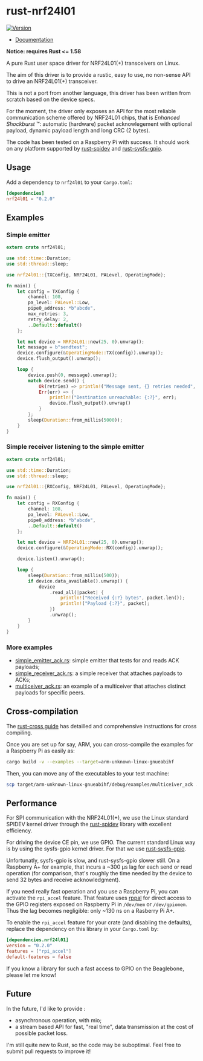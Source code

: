 # rust-nrf24l01

[![Version](https://img.shields.io/crates/v/nrf24l01.svg)](https://crates.io/crates/nrf24l01)

* [Documentation](https://docs.rs/nrf24l01/0.1.0/)

**Notice: requires Rust <= 1.58**

A pure Rust user space driver for NRF24L01(+) transceivers on Linux.

The aim of this driver is to provide a rustic, easy to use, no non-sense
API to drive an NRF24L01(+) transceiver.

This is not a port from another language, this driver has been written from scratch
based on the device specs.

For the moment, the driver only exposes an API for the most reliable communication
scheme offered by NRF24L01 chips, that is _Enhanced Shockburst_ ™:
automatic (hardware) packet acknowlegement with optional payload, dynamic payload length and
long CRC (2 bytes).

The code has been tested on a Raspberry Pi with success. It should work on any platform supported
by [rust-spidev][1] and [rust-sysfs-gpio][2].

## Usage

Add a dependency to `nrf24l01` to your `Cargo.toml`:

```toml
[dependencies]
nrf24l01 = "0.2.0"
```

## Examples

### Simple emitter

```rust
extern crate nrf24l01;

use std::time::Duration;
use std::thread::sleep;

use nrf24l01::{TXConfig, NRF24L01, PALevel, OperatingMode};

fn main() {
    let config = TXConfig {
        channel: 108,
        pa_level: PALevel::Low,
        pipe0_address: *b"abcde",
        max_retries: 3,
        retry_delay: 2,
        ..Default::default()
    };

    let mut device = NRF24L01::new(25, 0).unwrap();
    let message = b"sendtest";
    device.configure(&OperatingMode::TX(config)).unwrap();
    device.flush_output().unwrap();

    loop {
        device.push(0, message).unwrap();
        match device.send() {
            Ok(retries) => println!("Message sent, {} retries needed", retries),
            Err(err) => {
                println!("Destination unreachable: {:?}", err);
                device.flush_output().unwrap()
            }
        };
        sleep(Duration::from_millis(5000));
    }
}
```

### Simple receiver listening to the simple emitter

```rust
extern crate nrf24l01;

use std::time::Duration;
use std::thread::sleep;

use nrf24l01::{RXConfig, NRF24L01, PALevel, OperatingMode};

fn main() {
    let config = RXConfig {
        channel: 108,
        pa_level: PALevel::Low,
        pipe0_address: *b"abcde",
        ..Default::default()
    };

    let mut device = NRF24L01::new(25, 0).unwrap();
    device.configure(&OperatingMode::RX(config)).unwrap();

    device.listen().unwrap();

    loop {
        sleep(Duration::from_millis(500));
        if device.data_available().unwrap() {
            device
                .read_all(|packet| {
                    println!("Received {:?} bytes", packet.len());
                    println!("Payload {:?}", packet);
                })
                .unwrap();
        }
    }
}
```

### More examples

* [simple_emitter_ack.rs](https://github.com/rtxm/rust-nrf24l01/blob/master/examples/simple_emitter_ack.rs): simple emitter that tests for and reads ACK payloads;
* [simple_receiver_ack.rs](https://github.com/rtxm/rust-nrf24l01/blob/master/examples/simple_receiver_ack.rs): a simple receiver that attaches payloads to ACKs;
* [multiceiver_ack.rs](https://github.com/rtxm/rust-nrf24l01/blob/master/examples/multiceiver_ack.rs): an example of a multiceiver that attaches distinct payloads for specific peers.

## Cross-compilation

The [rust-cross guide][3] has detailled and comprehensive instructions for cross compiling.

Once you are set up for say, ARM, you can cross-compile the examples for a Raspberry Pi as easily as:

```bash
cargo build -v --examples --target=arm-unknown-linux-gnueabihf
```

Then, you can move any of the executables to your test machine:

```bash
scp target/arm-unknown-linux-gnueabihf/debug/examples/multiceiver_ack ...
```

## Performance

For SPI communication with the NRF24L01(+), we use the Linux standard SPIDEV kernel driver through the [rust-spidev][1] library with excellent efficiency.

For driving the device CE pin, we use GPIO. The current standard Linux way is by using the sysfs-gpio kernel driver. For that we use [rust-sysfs-gpio][2].

Unfortunatly, sysfs-gpio is slow, and rust-sysfs-gpio slower still. On a Raspberry A+ for example, that incurs a ~300 µs lag for each send or read operation
(for comparison, that's roughly the time needed by the device to send 32 bytes and receive acknowledgment).

If you need really fast operation and you use a Raspberry Pi, you can activate the ``rpi_accel`` feature. That feature uses [rppal][4] for direct access to the GPIO registers exposed on Raspberry Pi in ``/dev/mem`` or ``/dev/gpiomem``. Thus the lag becomes negligible: only ~130 ns on a Rasberry Pi A+.

To enable the `rpi_accel` feature for your crate (and disabling the defaults), replace the dependency on this library in your `Cargo.toml` by:

```toml
[dependencies.nrf24l01]
version = "0.2.0"
features = ["rpi_accel"]
default-features = false
```

If you know a library for such a fast access to GPIO on the Beaglebone, please let me know!

## Future

In the future, I'd like to provide :

* asynchronous operation, with mio;
* a stream based API for fast, "real time", data transmission
at the cost of possible packet loss.

I'm still quite new to Rust, so the code may be suboptimal. Feel free to submit pull requests to improve it!


[1]: https://github.com/rust-embedded/rust-spidev
[2]: https://github.com/rust-embedded/rust-sysfs-gpio
[3]: https://github.com/japaric/rust-cross
[4]: https://github.com/golemparts/rppal
